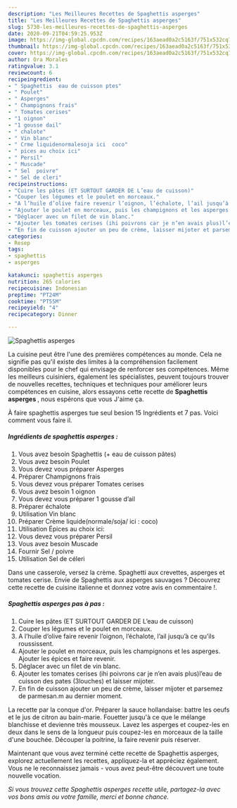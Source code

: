```yaml
---
description: "Les Meilleures Recettes de Spaghettis asperges"
title: "Les Meilleures Recettes de Spaghettis asperges"
slug: 5730-les-meilleures-recettes-de-spaghettis-asperges
date: 2020-09-21T04:59:25.953Z
image: https://img-global.cpcdn.com/recipes/163aead0a2c5163f/751x532cq70/spaghettis-asperges-photo-principale-de-la-recette.jpg
thumbnail: https://img-global.cpcdn.com/recipes/163aead0a2c5163f/751x532cq70/spaghettis-asperges-photo-principale-de-la-recette.jpg
cover: https://img-global.cpcdn.com/recipes/163aead0a2c5163f/751x532cq70/spaghettis-asperges-photo-principale-de-la-recette.jpg
author: Ora Morales
ratingvalue: 3.1
reviewcount: 6
recipeingredient:
- " Spaghettis  eau de cuisson ptes"
- " Poulet"
- " Asperges"
- " Champignons frais"
- " Tomates cerises"
- "1 oignon"
- "1 gousse dail"
- " chalote"
- " Vin blanc"
- " Crme liquidenormalesoja ici  coco"
- " pices au choix ici"
- " Persil"
- " Muscade"
- " Sel  poivre"
- " Sel de cleri"
recipeinstructions:
- "Cuire les pâtes (ET SURTOUT GARDER DE L’eau de cuisson)"
- "Couper les légumes et le poulet en morceaux."
- "A l’huile d’olive faire revenir l’oignon, l’échalote, l’ail jusqu’à ce qu’ils roussissent."
- "Ajouter le poulet en morceaux, puis les champignons et les asperges. Ajouter les épices et faire revenir."
- "Déglacer avec un filet de vin blanc."
- "Ajouter les tomates cerises (ihi poivrons car je n’en avais plus)l’eau de cuisson des pates (3louches) et laisser mijoter."
- "En fin de cuisson ajouter un peu de crème, laisser mijoter et parsemez de parmesan.m au dernier moment."
categories:
- Resep
tags:
- spaghettis
- asperges

katakunci: spaghettis asperges 
nutrition: 265 calories
recipecuisine: Indonesian
preptime: "PT24M"
cooktime: "PT55M"
recipeyield: "4"
recipecategory: Dinner

---
```



![Spaghettis asperges](https://img-global.cpcdn.com/recipes/163aead0a2c5163f/751x532cq70/spaghettis-asperges-photo-principale-de-la-recette.jpg)

La cuisine peut être l'une des premières compétences au monde. Cela ne signifie pas qu'il existe des limites à la compréhension facilement disponibles pour le chef qui envisage de renforcer ses compétences. Même les meilleurs cuisiniers, également les spécialistes, peuvent toujours trouver de nouvelles recettes, techniques et techniques pour améliorer leurs compétences en cuisine, alors essayons cette recette de <strong> Spaghettis asperges </strong>, nous espérons que vous J'aime ça.

<!--inarticleads1-->

À faire spaghettis asperges tue seul besion 15 Ingrédients et 7 pas. Voici comment vous faire il.

##### Ingrédients de spaghettis asperges :

1. Vous avez besoin  Spaghettis (+ eau de cuisson pâtes)
1. Vous avez besoin  Poulet
1. Vous devez vous préparer  Asperges
1. Préparer  Champignons frais
1. Vous devez vous préparer  Tomates cerises
1. Vous avez besoin 1 oignon
1. Vous devez vous préparer 1 gousse d’ail
1. Préparer  échalote
1. Utilisation  Vin blanc
1. Préparer  Crème liquide(normale/soja/ ici : coco)
1. Utilisation  Épices au choix ici:
1. Vous devez vous préparer  Persil
1. Vous avez besoin  Muscade
1. Fournir  Sel / poivre
1. Utilisation  Sel de céleri


Dans une casserole, versez la crème. Spaghetti aux crevettes, asperges et tomates cerise. Envie de Spaghettis aux asperges sauvages ? Découvrez cette recette de cuisine italienne et donnez votre avis en commentaire !. 

<!--inarticleads2-->

##### Spaghettis asperges pas à pas :

1. Cuire les pâtes (ET SURTOUT GARDER DE L’eau de cuisson)
1. Couper les légumes et le poulet en morceaux.
1. A l’huile d’olive faire revenir l’oignon, l’échalote, l’ail jusqu’à ce qu’ils roussissent.
1. Ajouter le poulet en morceaux, puis les champignons et les asperges. Ajouter les épices et faire revenir.
1. Déglacer avec un filet de vin blanc.
1. Ajouter les tomates cerises (ihi poivrons car je n’en avais plus)l’eau de cuisson des pates (3louches) et laisser mijoter.
1. En fin de cuisson ajouter un peu de crème, laisser mijoter et parsemez de parmesan.m au dernier moment.


La recette par la conque d&#39;or. Préparer la sauce hollandaise: battre les oeufs et le jus de citron au bain-marie. Fouetter jusqu&#39;à ce que le mélange blanchisse et devienne très mousseux. Lavez les asperges et coupez-les en deux dans le sens de la longueur puis coupez-les en morceaux de la taille d&#39;une bouchée. Découper la poitrine, la faire revenir puis réserver. 

<!--inarticleads1-->

<p>
Maintenant que vous avez terminé cette recette de Spaghettis asperges, explorez actuellement les recettes, appliquez-la et appréciez également. Vous ne le reconnaissez jamais - vous avez peut-être découvert une toute nouvelle vocation.
</p>

<p>
<i>Si vous trouvez cette Spaghettis asperges recette utile, partagez-la avec vos bons amis ou votre famille, merci et bonne chance.</i>
</p>
